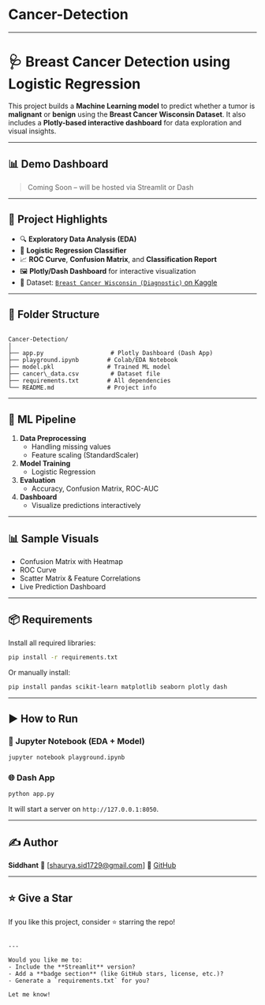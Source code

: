 # Cancer-Detection


---


# 🩺 Breast Cancer Detection using Logistic Regression

This project builds a **Machine Learning model** to predict whether a tumor is **malignant** or **benign** using the **Breast Cancer Wisconsin Dataset**. It also includes a **Plotly-based interactive dashboard** for data exploration and visual insights.

---

## 📊 Demo Dashboard
> Coming Soon – will be hosted via Streamlit or Dash

---

## 🚀 Project Highlights

- 🔍 **Exploratory Data Analysis (EDA)**  
- 🧪 **Logistic Regression Classifier**
- 📈 **ROC Curve**, **Confusion Matrix**, and **Classification Report**
- 🖼️ **Plotly/Dash Dashboard** for interactive visualization
- 💾 Dataset: [`Breast Cancer Wisconsin (Diagnostic)` on Kaggle](https://www.kaggle.com/datasets/uciml/breast-cancer-wisconsin-data)

---

## 📁 Folder Structure

```

Cancer-Detection/
│
├── app.py                   # Plotly Dashboard (Dash App)
├── playground.ipynb        # Colab/EDA Notebook
├── model.pkl               # Trained ML model
├── cancer\_data.csv         # Dataset file
├── requirements.txt        # All dependencies
└── README.md               # Project info

````

---

## 🧠 ML Pipeline

1. **Data Preprocessing**
   - Handling missing values
   - Feature scaling (StandardScaler)
2. **Model Training**
   - Logistic Regression
3. **Evaluation**
   - Accuracy, Confusion Matrix, ROC-AUC
4. **Dashboard**
   - Visualize predictions interactively

---

## 📊 Sample Visuals

- Confusion Matrix with Heatmap  
- ROC Curve  
- Scatter Matrix & Feature Correlations  
- Live Prediction Dashboard

---

## 📦 Requirements

Install all required libraries:
```bash
pip install -r requirements.txt
````

Or manually install:

```bash
pip install pandas scikit-learn matplotlib seaborn plotly dash
```

---

## ▶️ How to Run

### 🔬 Jupyter Notebook (EDA + Model)

```bash
jupyter notebook playground.ipynb
```

### 🌐 Dash App

```bash
python app.py
```

It will start a server on `http://127.0.0.1:8050`.

---

## ✍️ Author

**Siddhant**
📧 \[[shaurya.sid1729@gmail.com](mailto:shaurya.sid@gmail.com)]
🔗 [GitHub](https://github.com/siddhant1729)

---

## ⭐ Give a Star

If you like this project, consider ⭐ starring the repo!

```

---

Would you like me to:
- Include the **Streamlit** version?
- Add a **badge section** (like GitHub stars, license, etc.)?
- Generate a `requirements.txt` for you?

Let me know!
```

